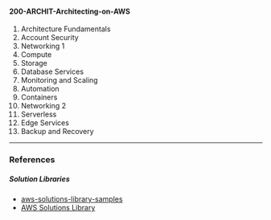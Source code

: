 #### 200-ARCHIT-Architecting-on-AWS

1. Architecture Fundamentals
2. Account Security
3. Networking 1
4. Compute
5. Storage
6. Database Services
7. Monitoring and Scaling
8. Automation
9. Containers
10. Networking 2
11. Serverless
12. Edge Services
13. Backup and Recovery

---

### References

##### Solution Libraries

- [aws-solutions-library-samples](https://github.com/aws-solutions-library-samples)
- [AWS Solutions Library](https://aws.amazon.com/solutions/)
